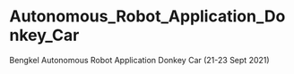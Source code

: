 # Autonomous_Robot_Application_Donkey_Car
 Bengkel Autonomous Robot Application Donkey Car (21-23 Sept 2021)
